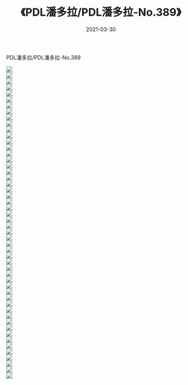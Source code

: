 ﻿---
layout: post
title:  《PDL潘多拉/PDL潘多拉-No.389》
date:   2021-03-30
img: http://img.660000.xyz/Sharelink/网络美图/2021/PDL潘多拉/PDL潘多拉-No.389/000.jpg
categories: [美女, 清纯, 唯美]
---

PDL潘多拉/PDL潘多拉-No.389

 ![](http://img.660000.xyz/Sharelink/网络美图/2021/PDL潘多拉/PDL潘多拉-No.389/001.jpg) <br>![](http://img.660000.xyz/Sharelink/网络美图/2021/PDL潘多拉/PDL潘多拉-No.389/002.jpg) <br>![](http://img.660000.xyz/Sharelink/网络美图/2021/PDL潘多拉/PDL潘多拉-No.389/003.jpg) <br>![](http://img.660000.xyz/Sharelink/网络美图/2021/PDL潘多拉/PDL潘多拉-No.389/004.jpg) <br>![](http://img.660000.xyz/Sharelink/网络美图/2021/PDL潘多拉/PDL潘多拉-No.389/005.jpg) <br>![](http://img.660000.xyz/Sharelink/网络美图/2021/PDL潘多拉/PDL潘多拉-No.389/006.jpg) <br>![](http://img.660000.xyz/Sharelink/网络美图/2021/PDL潘多拉/PDL潘多拉-No.389/007.jpg) <br>![](http://img.660000.xyz/Sharelink/网络美图/2021/PDL潘多拉/PDL潘多拉-No.389/008.jpg) <br>![](http://img.660000.xyz/Sharelink/网络美图/2021/PDL潘多拉/PDL潘多拉-No.389/009.jpg) <br>![](http://img.660000.xyz/Sharelink/网络美图/2021/PDL潘多拉/PDL潘多拉-No.389/010.jpg) <br>![](http://img.660000.xyz/Sharelink/网络美图/2021/PDL潘多拉/PDL潘多拉-No.389/011.jpg) <br>![](http://img.660000.xyz/Sharelink/网络美图/2021/PDL潘多拉/PDL潘多拉-No.389/012.jpg) <br>![](http://img.660000.xyz/Sharelink/网络美图/2021/PDL潘多拉/PDL潘多拉-No.389/013.jpg) <br>![](http://img.660000.xyz/Sharelink/网络美图/2021/PDL潘多拉/PDL潘多拉-No.389/014.jpg) <br>![](http://img.660000.xyz/Sharelink/网络美图/2021/PDL潘多拉/PDL潘多拉-No.389/015.jpg) <br>![](http://img.660000.xyz/Sharelink/网络美图/2021/PDL潘多拉/PDL潘多拉-No.389/016.jpg) <br>![](http://img.660000.xyz/Sharelink/网络美图/2021/PDL潘多拉/PDL潘多拉-No.389/017.jpg) <br>![](http://img.660000.xyz/Sharelink/网络美图/2021/PDL潘多拉/PDL潘多拉-No.389/018.jpg) <br>![](http://img.660000.xyz/Sharelink/网络美图/2021/PDL潘多拉/PDL潘多拉-No.389/019.jpg) <br>![](http://img.660000.xyz/Sharelink/网络美图/2021/PDL潘多拉/PDL潘多拉-No.389/020.jpg) <br>![](http://img.660000.xyz/Sharelink/网络美图/2021/PDL潘多拉/PDL潘多拉-No.389/021.jpg) <br>![](http://img.660000.xyz/Sharelink/网络美图/2021/PDL潘多拉/PDL潘多拉-No.389/022.jpg) <br>![](http://img.660000.xyz/Sharelink/网络美图/2021/PDL潘多拉/PDL潘多拉-No.389/023.jpg) <br>![](http://img.660000.xyz/Sharelink/网络美图/2021/PDL潘多拉/PDL潘多拉-No.389/024.jpg) <br>![](http://img.660000.xyz/Sharelink/网络美图/2021/PDL潘多拉/PDL潘多拉-No.389/025.jpg) <br>![](http://img.660000.xyz/Sharelink/网络美图/2021/PDL潘多拉/PDL潘多拉-No.389/026.jpg) <br>![](http://img.660000.xyz/Sharelink/网络美图/2021/PDL潘多拉/PDL潘多拉-No.389/027.jpg) <br>![](http://img.660000.xyz/Sharelink/网络美图/2021/PDL潘多拉/PDL潘多拉-No.389/028.jpg) <br>![](http://img.660000.xyz/Sharelink/网络美图/2021/PDL潘多拉/PDL潘多拉-No.389/029.jpg) <br>![](http://img.660000.xyz/Sharelink/网络美图/2021/PDL潘多拉/PDL潘多拉-No.389/030.jpg) <br>![](http://img.660000.xyz/Sharelink/网络美图/2021/PDL潘多拉/PDL潘多拉-No.389/031.jpg) <br>![](http://img.660000.xyz/Sharelink/网络美图/2021/PDL潘多拉/PDL潘多拉-No.389/032.jpg) <br>![](http://img.660000.xyz/Sharelink/网络美图/2021/PDL潘多拉/PDL潘多拉-No.389/033.jpg) <br>![](http://img.660000.xyz/Sharelink/网络美图/2021/PDL潘多拉/PDL潘多拉-No.389/034.jpg) <br>![](http://img.660000.xyz/Sharelink/网络美图/2021/PDL潘多拉/PDL潘多拉-No.389/035.jpg) <br>![](http://img.660000.xyz/Sharelink/网络美图/2021/PDL潘多拉/PDL潘多拉-No.389/036.jpg) <br>![](http://img.660000.xyz/Sharelink/网络美图/2021/PDL潘多拉/PDL潘多拉-No.389/037.jpg) <br>![](http://img.660000.xyz/Sharelink/网络美图/2021/PDL潘多拉/PDL潘多拉-No.389/038.jpg) <br>![](http://img.660000.xyz/Sharelink/网络美图/2021/PDL潘多拉/PDL潘多拉-No.389/039.jpg) <br>![](http://img.660000.xyz/Sharelink/网络美图/2021/PDL潘多拉/PDL潘多拉-No.389/040.jpg) <br>![](http://img.660000.xyz/Sharelink/网络美图/2021/PDL潘多拉/PDL潘多拉-No.389/041.jpg) <br>![](http://img.660000.xyz/Sharelink/网络美图/2021/PDL潘多拉/PDL潘多拉-No.389/042.jpg) <br>![](http://img.660000.xyz/Sharelink/网络美图/2021/PDL潘多拉/PDL潘多拉-No.389/043.jpg) <br>![](http://img.660000.xyz/Sharelink/网络美图/2021/PDL潘多拉/PDL潘多拉-No.389/044.jpg) <br>![](http://img.660000.xyz/Sharelink/网络美图/2021/PDL潘多拉/PDL潘多拉-No.389/045.jpg) <br>![](http://img.660000.xyz/Sharelink/网络美图/2021/PDL潘多拉/PDL潘多拉-No.389/046.jpg) <br>![](http://img.660000.xyz/Sharelink/网络美图/2021/PDL潘多拉/PDL潘多拉-No.389/047.jpg) <br>![](http://img.660000.xyz/Sharelink/网络美图/2021/PDL潘多拉/PDL潘多拉-No.389/048.jpg) <br>![](http://img.660000.xyz/Sharelink/网络美图/2021/PDL潘多拉/PDL潘多拉-No.389/049.jpg) <br>![](http://img.660000.xyz/Sharelink/网络美图/2021/PDL潘多拉/PDL潘多拉-No.389/050.jpg) <br>![](http://img.660000.xyz/Sharelink/网络美图/2021/PDL潘多拉/PDL潘多拉-No.389/051.jpg) <br>![](http://img.660000.xyz/Sharelink/网络美图/2021/PDL潘多拉/PDL潘多拉-No.389/052.jpg) <br>